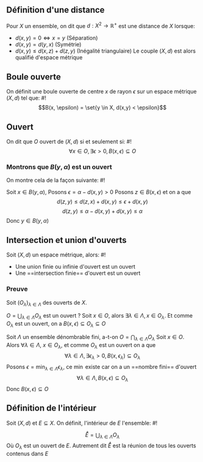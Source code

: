 ## Définition d'une distance
Pour $X$ un ensemble, on dit que $d: X^2 \to \mathbb R^+$ est une distance de $X$ lorsque:

- $d(x, y) = 0 \Leftrightarrow x=y$ (Séparation)
- $d(x,y) = d(y,x)$ (Symétrie)
- $d(x,y) \leq d(x, z) + d(z, y)$ (Inégalité triangulaire)
Le couple $(X, d)$ est alors qualifié d'espace métrique

## Boule ouverte
On définit une boule ouverte de centre $x$ de rayon $\epsilon$ sur un espace métrique $(X, d)$ tel que: #!
$$B(x, \epsilon) = \set{y \in X, d(x,y) < \epsilon}$$
## Ouvert
On dit que $O$ ouvert de $(X, d)$ si et seulement si: #!
$$\forall x \in O, \exists \epsilon > 0, B(x, \epsilon) \subseteq O$$

### Montrons que $B(y, \alpha)$ est un ouvert
On montre cela de la façon suivante: #!

Soit $x \in B(y, \alpha)$, Posons $\epsilon = \alpha - d(x,y) > 0$
Posons $z \in B(x, \epsilon)$ et on a que $$d(z, y) \leq d(z, x) + d(x,y) \leq \epsilon +d(x,y)$$ $$
d(z, y)\leq \alpha - d(x,y) +d(x, y) \leq \alpha$$
Donc $y \in B(y, \alpha)$
$$\tag*{$\blacksquare$}$$

## Intersection et union d'ouverts
Soit $(X,d)$ un espace métrique, alors: #!

- Une union finie ou infinie d'ouvert est un ouvert
- Une ==intersection finie== d'ouvert est un ouvert

### Preuve
Soit $(O_\lambda)_{\lambda \in \Lambda}$ des ouverts de $X$.

$O = \bigcup_{\lambda \in \Lambda}O_\lambda$ est un ouvert ?
Soit $x \in O$, alors $\exists \lambda \in \Lambda, x \in O_\lambda$. Et comme $O_\lambda$ est un ouvert, on a $B(x, \epsilon) \subseteq O_\lambda \subseteq O$

Soit $\Lambda$ un ensemble dénombrable fini, a-t-on $O = \bigcap_{\lambda \in \Lambda}O_\lambda$
Soit $x \in O$. Alors $\forall \lambda \in \Lambda$, $x \in O_\lambda$, et comme $O_\lambda$ est un ouvert on a que
$$\forall \lambda \in \Lambda, \exists \epsilon_\lambda > 0, B(x,  \epsilon_\lambda)\subseteq O_\lambda$$
Posons $\epsilon = \min_{ \lambda \in \Lambda}\epsilon_\lambda$, ce $\min$ existe car on a un ==nombre fini== d'ouvert
$$\forall \lambda \in \Lambda , B(x, \epsilon) \subseteq O_\lambda$$
Donc $B(x, \epsilon) \subseteq O$
$$\tag*{$\blacksquare$}$$

## Définition de l'intérieur
Soit $(X,d)$ et $E \subseteq X$. On définit, l'intérieur de $E$ l'ensemble: #!

$$\mathring{E} = \bigcup_{\lambda \in \Lambda}O_\lambda$$
Où $O_\lambda$ est un ouvert de $E$.
Autrement dit $\mathring E$ est la réunion de tous les ouverts contenus dans $E$
